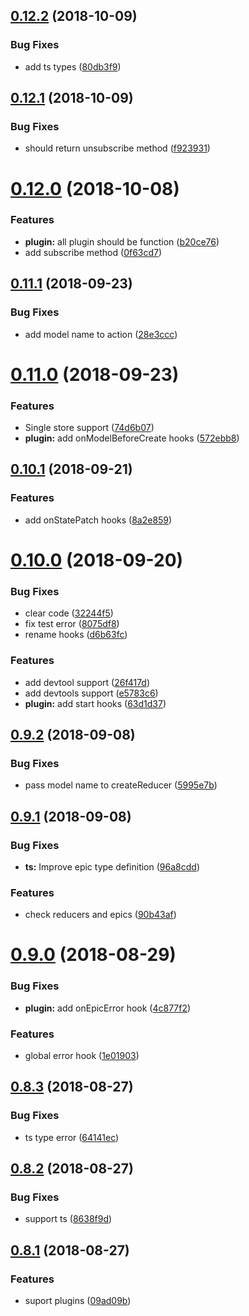 <a name="0.12.2"></a>
## [0.12.2](https://github.com/TalkingData/rxloop/compare/v0.12.1...v0.12.2) (2018-10-09)


### Bug Fixes

* add ts types ([80db3f9](https://github.com/TalkingData/rxloop/commit/80db3f9))



<a name="0.12.1"></a>
## [0.12.1](https://github.com/TalkingData/rxloop/compare/v0.12.0...v0.12.1) (2018-10-09)


### Bug Fixes

* should return unsubscribe method ([f923931](https://github.com/TalkingData/rxloop/commit/f923931))



<a name="0.12.0"></a>
# [0.12.0](https://github.com/TalkingData/rxloop/compare/v0.11.1...v0.12.0) (2018-10-08)


### Features

* **plugin:** all plugin should be function ([b20ce76](https://github.com/TalkingData/rxloop/commit/b20ce76))
* add subscribe method ([0f63cd7](https://github.com/TalkingData/rxloop/commit/0f63cd7))



<a name="0.11.1"></a>
## [0.11.1](https://github.com/TalkingData/rxloop/compare/v0.11.0...v0.11.1) (2018-09-23)


### Bug Fixes

* add model name to action ([28e3ccc](https://github.com/TalkingData/rxloop/commit/28e3ccc))



<a name="0.11.0"></a>
# [0.11.0](https://github.com/TalkingData/rxloop/compare/v0.10.1...v0.11.0) (2018-09-23)


### Features

* Single store support ([74d6b07](https://github.com/TalkingData/rxloop/commit/74d6b07))
* **plugin:** add onModelBeforeCreate hooks ([572ebb8](https://github.com/TalkingData/rxloop/commit/572ebb8))



<a name="0.10.1"></a>
## [0.10.1](https://github.com/TalkingData/rxloop/compare/v0.10.0...v0.10.1) (2018-09-21)


### Features

* add onStatePatch hooks ([8a2e859](https://github.com/TalkingData/rxloop/commit/8a2e859))



<a name="0.10.0"></a>
# [0.10.0](https://github.com/TalkingData/rxloop/compare/v0.9.2...v0.10.0) (2018-09-20)


### Bug Fixes

* clear code ([32244f5](https://github.com/TalkingData/rxloop/commit/32244f5))
* fix test error ([8075df8](https://github.com/TalkingData/rxloop/commit/8075df8))
* rename hooks ([d6b63fc](https://github.com/TalkingData/rxloop/commit/d6b63fc))


### Features

* add devtool support ([26f417d](https://github.com/TalkingData/rxloop/commit/26f417d))
* add devtools support ([e5783c6](https://github.com/TalkingData/rxloop/commit/e5783c6))
* **plugin:** add start hooks ([63d1d37](https://github.com/TalkingData/rxloop/commit/63d1d37))



<a name="0.9.2"></a>
## [0.9.2](https://github.com/TalkingData/rxloop/compare/v0.9.1...v0.9.2) (2018-09-08)


### Bug Fixes

* pass model name to createReducer ([5995e7b](https://github.com/TalkingData/rxloop/commit/5995e7b))



<a name="0.9.1"></a>
## [0.9.1](https://github.com/TalkingData/rxloop/compare/v0.9.0...v0.9.1) (2018-09-08)


### Bug Fixes

* **ts:** Improve epic type definition ([96a8cdd](https://github.com/TalkingData/rxloop/commit/96a8cdd))


### Features

* check reducers and epics ([90b43af](https://github.com/TalkingData/rxloop/commit/90b43af))



<a name="0.9.0"></a>
# [0.9.0](https://github.com/TalkingData/rxloop/compare/v0.8.3...v0.9.0) (2018-08-29)


### Bug Fixes

* **plugin:** add onEpicError hook ([4c877f2](https://github.com/TalkingData/rxloop/commit/4c877f2))


### Features

* global error hook ([1e01903](https://github.com/TalkingData/rxloop/commit/1e01903))



<a name="0.8.3"></a>
## [0.8.3](https://github.com/TalkingData/rxloop/compare/v0.8.2...v0.8.3) (2018-08-27)


### Bug Fixes

* ts type error ([64141ec](https://github.com/TalkingData/rxloop/commit/64141ec))



<a name="0.8.2"></a>
## [0.8.2](https://github.com/TalkingData/rxloop/compare/v0.8.1...v0.8.2) (2018-08-27)


### Bug Fixes

* support ts ([8638f9d](https://github.com/TalkingData/rxloop/commit/8638f9d))



<a name="0.8.1"></a>
## [0.8.1](https://github.com/TalkingData/rxloop/compare/v0.8.0...v0.8.1) (2018-08-27)

### Features
* suport plugins ([09ad09b](https://github.com/TalkingData/rxloop/commit/09ad09b))
